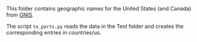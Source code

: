This folder contains geographic names for the United States (and Canada) from
[GNIS](https://www.usgs.gov/us-board-on-geographic-names/download-gnis-data).

The script `to_parts.py` reads the data in the Text folder and creates the 
corresponding entries in countries/us.
